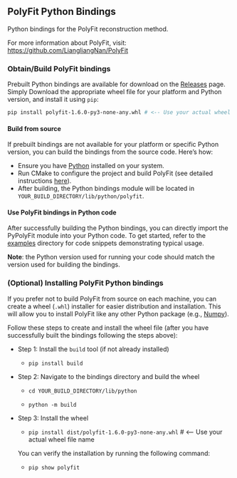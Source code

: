 ## PolyFit Python Bindings

Python bindings for the PolyFit reconstruction method.

For more information about PolyFit, visit:
https://github.com/LiangliangNan/PolyFit

### Obtain/Build PolyFit bindings

Prebuilt Python bindings are available for download on the [Releases](https://github.com/LiangliangNan/PolyFit/releases) page.
Simply Download the appropriate wheel file for your platform and Python version, and install it using `pip`:
```bash
pip install polyfit-1.6.0-py3-none-any.whl # <-- Use your actual wheel file name
```

#### Build from source

If prebuilt bindings are not available for your platform or specific Python version, you can build the bindings from the
source code. Here’s how:
- Ensure you have [Python](https://www.python.org/downloads/) installed on your system.
- Run CMake to configure the project and build PolyFit (see detailed instructions [here](../../ReadMe.md)). 
- After building, the Python bindings module will be located in `YOUR_BUILD_DIRECTORY/lib/python/polyfit`.

#### Use PolyFit bindings in Python code

After successfully building the Python bindings, you can directly import the PyPolyFit module into your Python code.
To get started, refer to the [examples](./Examples) directory for code snippets demonstrating typical usage.

**Note**: the Python version used for running your code should match the version used for building the bindings.


### (Optional) Installing PolyFit Python bindings

If you prefer not to build PolyFit from source on each machine, you can create a wheel (`.whl`) installer for easier 
distribution and installation. This will allow you to install PolyFit like any other Python package (e.g., [Numpy](https://numpy.org/)).

Follow these steps to create and install the wheel file (after you have successfully built the bindings following the steps above):

- Step 1: Install the `build` tool (if not already installed)

    - `pip install build`

- Step 2: Navigate to the bindings directory and build the wheel

    - `cd YOUR_BUILD_DIRECTORY/lib/python`

    - `python -m build`

- Step 3: Install the wheel

    - `pip install dist/polyfit-1.6.0-py3-none-any.whl` # <-- Use your actual wheel file name

  You can verify the installation by running the following command:

    - `pip show polyfit`
